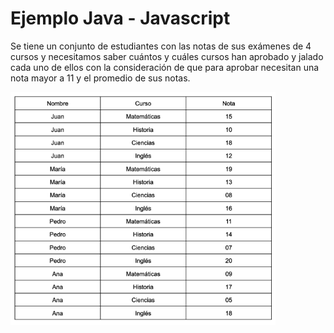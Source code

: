 # Ejemplo Java - Javascript

Se tiene un conjunto de estudiantes con las notas de sus exámenes de 4 cursos y necesitamos saber cuántos y cuáles cursos han aprobado y jalado cada uno de ellos con la consideración de que para aprobar necesitan una nota mayor a 11 y el promedio de sus notas.

![data](./images/data.png "Data")